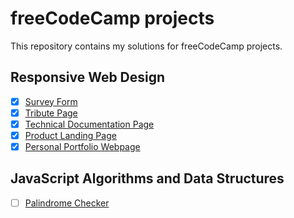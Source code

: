 # freeCodeCamp projects

This repository contains my solutions for freeCodeCamp projects.

## Responsive Web Design

- [x] [Survey Form](https://survey-form.freecodecamp.rocks/)
- [x] [Tribute Page](https://tribute-page.freecodecamp.rocks/)
- [x] [Technical Documentation Page](https://technical-documentation-page.freecodecamp.rocks/)
- [x] [Product Landing Page](https://product-landing-page.freecodecamp.rocks/)
- [x] [Personal Portfolio Webpage](https://personal-portfolio.freecodecamp.rocks/)

## JavaScript Algorithms and Data Structures

- [ ] [Palindrome Checker](https://palindrome-checker.freecodecamp.rocks/)
